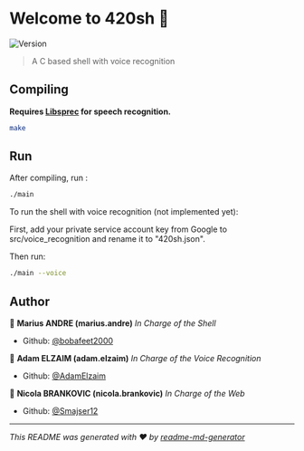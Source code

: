 # Welcome to 420sh 👋
![Version](https://img.shields.io/badge/version-0.1-blue.svg?cacheSeconds=2592000)

> A C based shell with voice recognition

## Compiling

**Requires [Libsprec](https://github.com/H2CO3/libsprec) for speech recognition.**


```sh
make
``` 

## Run
After compiling, run :

```sh
./main
```
To run the shell with voice recognition (not implemented yet): 

First, add your private service account key from Google to src/voice_recognition and rename it to "420sh.json".

Then run:

```sh
./main --voice
```

## Author

👤 **Marius ANDRE (marius.andre)** *In Charge of the Shell*

* Github: [@bobafeet2000](https://github.com/bobafeet2000)

👤 **Adam ELZAIM (adam.elzaim)** *In Charge of the Voice Recognition*

* Github: [@AdamElzaim](https://github.com/AdamElzaim)

👤 **Nicola BRANKOVIC (nicola.brankovic)** *In Charge of the Web*

* Github: [@Smajser12](https://github.com/Smajser12)


***
_This README was generated with ❤️ by [readme-md-generator](https://github.com/kefranabg/readme-md-generator)_
